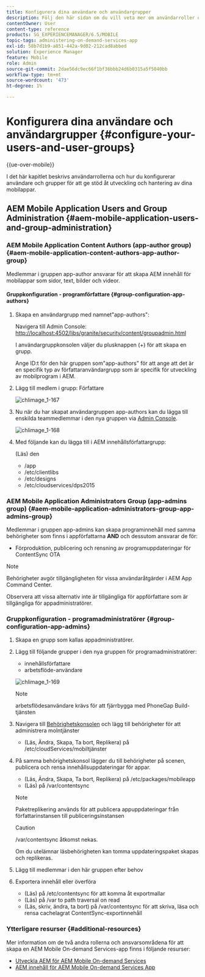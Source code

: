 ```yaml
---
title: Konfigurera dina användare och användargrupper
description: Följ den här sidan om du vill veta mer om användarroller och hur du konfigurerar användare och grupper så att de kan hantera redigering och hantering av appen för on-demand-tjänster.
contentOwner: User
content-type: reference
products: SG_EXPERIENCEMANAGER/6.5/MOBILE
topic-tags: administering-on-demand-services-app
exl-id: 58b7d1b9-a851-442a-9d02-212cad8abbed
solution: Experience Manager
feature: Mobile
role: Admin
source-git-commit: 2dae56dc9ec66f1bf36bbb24d6b0315a5f5040bb
workflow-type: tm+mt
source-wordcount: '473'
ht-degree: 1%

---
```


# Konfigurera dina användare och användargrupper {#configure-your-users-and-user-groups}

{{ue-over-mobile}}

I det här kapitlet beskrivs användarrollerna och hur du konfigurerar användare och grupper för att ge stöd åt utveckling och hantering av dina mobilappar.

## AEM Mobile Application Users and Group Administration {#aem-mobile-application-users-and-group-administration}

### AEM Mobile Application Content Authors (app-author group) {#aem-mobile-application-content-authors-app-author-group}

Medlemmar i gruppen app-author ansvarar för att skapa AEM innehåll för mobilappar som sidor, text, bilder och videor.

#### Gruppkonfiguration - programförfattare {#group-configuration-app-authors}

1. Skapa en användargrupp med namnet&quot;app-authors&quot;:

   Navigera till Admin Console: [http://localhost:4502/libs/granite/security/content/groupadmin.html](http://localhost:4502/libs/granite/security/content/groupadmin.html)

   I användargruppkonsolen väljer du plusknappen (+) för att skapa en grupp.

   Ange ID:t för den här gruppen som&quot;app-authors&quot; för att ange att det är en specifik typ av författaranvändargrupp som är specifik för utveckling av mobilprogram i AEM.

1. Lägg till medlem i grupp: Författare

   ![chlimage_1-167](assets/chlimage_1-167.png)

1. Nu när du har skapat användargruppen app-authors kan du lägga till enskilda teammedlemmar i den nya gruppen via [Admin Console](http://localhost:4502/libs/granite/security/content/useradmin.md).

   ![chlimage_1-168](assets/chlimage_1-168.png)

1. Med följande kan du lägga till i AEM innehållsförfattargrupp:

   (Läs) den

   * /app
   * /etc/clientlibs
   * /etc/designs
   * /etc/cloudservices/dps2015

### AEM Mobile Application Administrators Group (app-admins group) {#aem-mobile-application-administrators-group-app-admins-group}

Medlemmar i gruppen app-admins kan skapa programinnehåll med samma behörigheter som finns i appförfattarna **AND** och dessutom ansvarar de för:

* Förproduktion, publicering och rensning av programuppdateringar för ContentSync OTA

>[!NOTE]
>
>Behörigheter avgör tillgängligheten för vissa användaråtgärder i AEM App Command Center.
>
>Observera att vissa alternativ inte är tillgängliga för appförfattare som är tillgängliga för appadministratörer.

### Gruppkonfiguration - programadministratörer {#group-configuration-app-admins}

1. Skapa en grupp som kallas appadministratörer.
1. Lägg till följande grupper i den nya gruppen för programadministratörer:

   * innehållsförfattare
   * arbetsflöde-användare

   ![chlimage_1-169](assets/chlimage_1-169.png)

   >[!NOTE]
   >
   >arbetsflödesanvändare krävs för att fjärrbygga med PhoneGap Build-tjänsten

1. Navigera till [Behörighetskonsolen](http://localhost:4502/useradmin) och lägg till behörigheter för att administrera molntjänster

   * (Läs, Ändra, Skapa, Ta bort, Replikera) på /etc/cloudServices/mobiltjänster

1. På samma behörighetskonsol lägger du till behörigheter på scenen, publicera och rensa innehållsuppdateringar för appar.

   * (Läs, Ändra, Skapa, Ta bort, Replikera) på /etc/packages/mobileapp
   * (Läs) på /var/contentsync

   >[!NOTE]
   >
   >Paketreplikering används för att publicera appuppdateringar från författarinstansen till publiceringsinstansen

   >[!CAUTION]
   >
   >/var/contentsync åtkomst nekas.
   >
   >Om du utelämnar läsbehörigheten kan tomma uppdateringspaket skapas och replikeras.

1. Lägg till medlemmar i den här gruppen efter behov
1. Exportera innehåll eller överföra

   * (Läs) på /etc/contentsync för att komma åt exportmallar
   * (Läs) på /var to path traversal on read
   * (Läs, skriv, ändra, ta bort) på /var/contentsync för att skriva, läsa och rensa cachelagrat ContentSync-exportinnehåll

### Ytterligare resurser {#additional-resources}

Mer information om de två andra rollerna och ansvarsområdena för att skapa en AEM Mobile On-demand Services-app finns i följande resurser:

* [Utveckla AEM för AEM Mobile On-demand Services](/help/mobile/aem-mobile-on-demand.md)
* [AEM innehåll för AEM Mobile On-demand Services App](/help/mobile/mobile-apps-ondemand.md)
